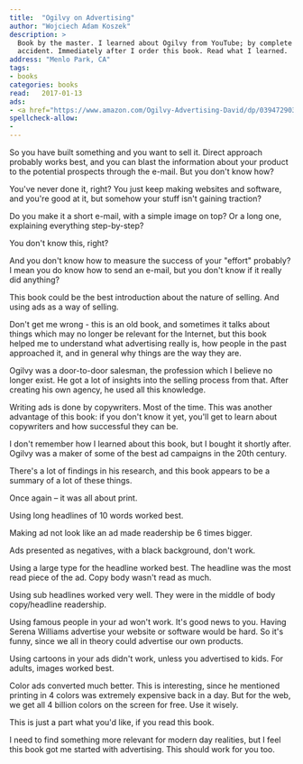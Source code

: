 ```yaml
---
title:  "Ogilvy on Advertising"
author: "Wojciech Adam Koszek"
description: >
  Book by the master. I learned about Ogilvy from YouTube; by complete
  accident. Immediately after I order this book. Read what I learned.
address: "Menlo Park, CA"
tags:
- books
categories: books
read:	2017-01-13
ads:
- <a href="https://www.amazon.com/Ogilvy-Advertising-David/dp/039472903X/ref=as_li_ss_il?s=books&ie=UTF8&qid=1485648511&sr=1-1&keywords=ogilvy+on+advertising&linkCode=li2&tag=wkoszek08-20&linkId=3a737f9850a6199c20bb8dc69f291ef2" target="_blank"><img border="0" src="//ws-na.amazon-adsystem.com/widgets/q?_encoding=UTF8&ASIN=039472903X&Format=_SL160_&ID=AsinImage&MarketPlace=US&ServiceVersion=20070822&WS=1&tag=wkoszek08-20" ></a><img src="https://ir-na.amazon-adsystem.com/e/ir?t=wkoszek08-20&l=li2&o=1&a=039472903X" width="1" height="1" border="0" alt="" style="border:none !important; margin:0px !important;" />
spellcheck-allow:
- 
---
```


So you have built something and you want to sell it. Direct approach
probably works best, and you can blast the information about your product to
the potential prospects through the e-mail. But you don't know how?

You've never done it, right? You just keep making websites and software, and
you're good at it, but somehow your stuff isn't gaining traction?

Do you make it a short e-mail, with a simple image on top? Or a long one,
explaining everything step-by-step?

You don't know this, right?

And you don't know how to measure the success of your "effort" probably? I
mean you do know how to send an e-mail, but you don't know if it really did
anything?

This book could be the best introduction about the nature of selling. And
using ads as a way of selling.

Don't get me wrong - this is an old book, and sometimes it talks about
things which may no longer be relevant for the Internet, but this book
helped me to understand what advertising really is, how people in the past
approached it, and in general why things are the way they are.

Ogilvy was a door-to-door salesman, the profession which I believe no longer
exist. He got a lot of insights into the selling process from that. After
creating his own agency, he used all this knowledge.

Writing ads is done by copywriters. Most of the time. This was another
advantage of this book: if you don't know it yet, you'll get to learn about
copywriters and how successful they can be.

I don't remember how I learned about this book, but I bought it shortly
after. Ogilvy was a maker of some of the best ad campaigns in the 20th
century.

There's a lot of findings in his research, and this book appears to be a
summary of a lot of these things.

Once again – it was all about print.

Using long headlines of 10 words worked best.

Making ad not look like an ad made readership be 6 times bigger.

Ads presented as negatives, with a black background, don't work.

Using a large type for the headline worked best. The headline was the most
read piece of the ad. Copy body wasn't read as much.

Using sub headlines worked very well. They were in the middle of body
copy/headline readership.

Using famous people in your ad won't work. It's good news to you. Having
Serena Williams advertise your website or software would be hard. So it's
funny, since we all in theory could advertise our own products.

Using cartoons in your ads didn't work, unless you advertised to kids. For
adults, images worked best.

Color ads converted much better. This is interesting, since he mentioned
printing in 4 colors was extremely expensive back in a day. But for the web,
we get all 4 billion colors on the screen for free. Use it wisely.

This is just a part what you'd like, if you read this book.

I need to find something more relevant for modern day realities, but I feel
this book got me started with advertising. This should work for you too.
